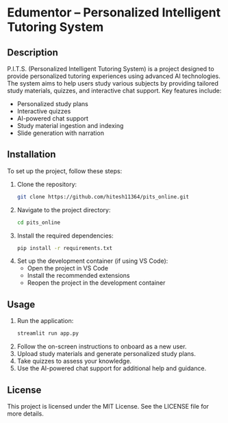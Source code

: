 # Edumentor – Personalized Intelligent Tutoring System

## Description
P.I.T.S. (Personalized Intelligent Tutoring System) is a project designed to provide personalized tutoring experiences using advanced AI technologies. The system aims to help users study various subjects by providing tailored study materials, quizzes, and interactive chat support. Key features include:
- Personalized study plans
- Interactive quizzes
- AI-powered chat support
- Study material ingestion and indexing
- Slide generation with narration

## Installation
To set up the project, follow these steps:
1. Clone the repository:
   ```bash
   git clone https://github.com/hitesh11364/pits_online.git
   ```
2. Navigate to the project directory:
   ```bash
   cd pits_online
   ```
3. Install the required dependencies:
   ```bash
   pip install -r requirements.txt
   ```
4. Set up the development container (if using VS Code):
   - Open the project in VS Code
   - Install the recommended extensions
   - Reopen the project in the development container

## Usage
1. Run the application:
   ```bash
   streamlit run app.py
   ```
2. Follow the on-screen instructions to onboard as a new user.
3. Upload study materials and generate personalized study plans.
4. Take quizzes to assess your knowledge.
5. Use the AI-powered chat support for additional help and guidance.

## License
This project is licensed under the MIT License. See the LICENSE file for more details.
